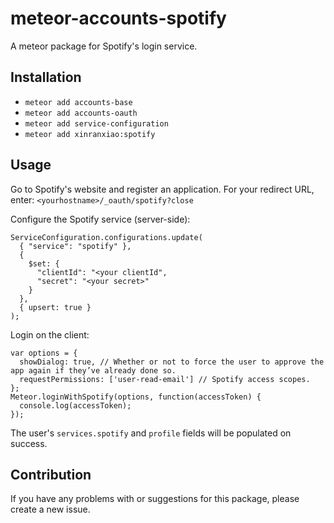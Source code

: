 # meteor-accounts-spotify
A meteor package for Spotify's login service.

## Installation
* `meteor add accounts-base`
* `meteor add accounts-oauth`
* `meteor add service-configuration`
* `meteor add xinranxiao:spotify`

## Usage

Go to Spotify's website and register an application. For your redirect URL, enter: `<yourhostname>/_oauth/spotify?close`

Configure the Spotify service (server-side):

```
ServiceConfiguration.configurations.update(
  { "service": "spotify" },
  {
    $set: {
      "clientId": "<your clientId",
      "secret": "<your secret>"
    }
  },
  { upsert: true }
);
```

Login on the client:

```
var options = {
  showDialog: true, // Whether or not to force the user to approve the app again if they’ve already done so.
  requestPermissions: ['user-read-email'] // Spotify access scopes.
};
Meteor.loginWithSpotify(options, function(accessToken) {
  console.log(accessToken);
});
```
The user's `services.spotify` and `profile` fields will be populated on success.

## Contribution

If you have any problems with or suggestions for this package, please create a new issue.
